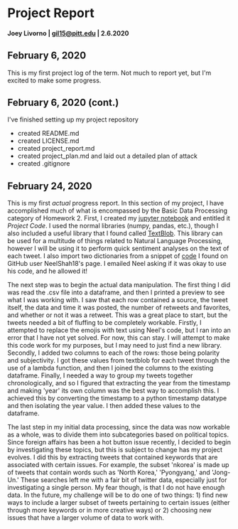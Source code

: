 # Project Report
#### Joey Livorno | gil15@pitt.edu | 2.6.2020

## February 6, 2020
This is my first project log of the term. Not much to report yet, but I'm excited to make some progress.

## February 6, 2020 (cont.)
I've finished setting up my project repository
- created README.md
- created LICENSE.md
- created project_report.md
- created project_plan.md and laid out a detailed plan of attack
- created .gitignore

## February 24, 2020
This is my first *actual* progress report. In this section of my project, I have accomplished much of what is encompassed by the Basic Data Processing category of Homework 2. First, I created my [jupyter notebook](https://https://github.com/Data-Science-for-Linguists-2020/Sentiment-Analysis-of-Trump-Tweets/blob/master/code/project_code.ipynb) and entitled it *Project Code*. I used the normal libraries (numpy, pandas, etc.), though I also included a useful library that I found called [TextBlob](https://https://textblob.readthedocs.io/en/dev/). This library can be used for a multitude of things related to Natural Language Processing, however I will be using it to perform quick sentiment analyses on the text of each tweet. I also import two dictionaries from a snippet of [code](https://github.com/joeylivorno/emot/blob/master/emot/emo_unicode.py) I found on GitHub user NeelShah18's page. I emailed Neel asking if it was okay to use his code, and he allowed it!

The next step was to begin the actual data manipulation. The first thing I did was read the .csv file into a dataframe, and then I printed a preview to see what I was working with. I saw that each row contained a source, the tweet itself, the data and time it was posted, the number of retweets and favorites, and whether or not it was a retweet. This was a great place to start, but the tweets needed a bit of fluffing to be completely workable. Firstly, I attempted to replace the emojis with text using Neel's code, but I ran into an error that I have not yet solved. For now, this can stay. I will attempt to make this code work for my purposes, but I may need to just find a new library. Secondly, I added two columns to each of the rows: those being polarity and subjectivity. I got these values from textblob for each tweet through the use of a lambda function, and then I joined the columns to the existing dataframe.  Finally, I needed a way to group my tweets together chronologically, and so I figured that extracting the year from the timestamp and making 'year' its own column was the best way to accomplish this. I achieved this by converting the timestamp to a python timestamp datatype and then isolating the year value. I then added these values to the dataframe.

The last step in my initial data processing, since the data was now workable as a whole, was to divide them into subcategories based on political topics. Since foreign affairs has been a hot button issue recently, I decided to begin by investigating these topics, but this is subject to change has my project evolves. I did this by extracting tweets that contained keywords that are associated with certain issues. For example, the subset 'nkorea' is made up of tweets that contain words such as 'North Korea,' 'Pyongyang,' and 'Jong-Un.' These searches left me with a fair bit of twitter data, especially just for investigating a single person. My fear though, is that I do not have enough data. In the future, my challenge will be to do one of two things: 1) find new ways to include a larger subset of tweets pertaining to certain issues (either through more keywords or in more creative ways) or 2) choosing new issues that have a larger volume of data to work with.
